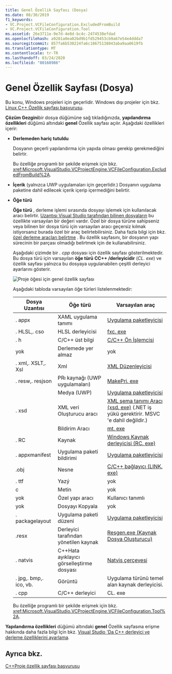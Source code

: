 ```yaml
---
title: Genel Özellik Sayfası (Dosya)
ms.date: 08/30/2019
f1_keywords:
- VC.Project.VCFileConfiguration.ExcludedFromBuild
- VC.Project.VCFileConfiguration.Tool
ms.assetid: 26e3711e-9e7d-4e8d-bc4c-2474538efdad
ms.openlocfilehash: a9281a0ea02bd9b1fd529453cb9a67e54e4ddda7
ms.sourcegitcommit: 857fa6b530224fa6c18675138043aba9aa0619fb
ms.translationtype: MT
ms.contentlocale: tr-TR
ms.lasthandoff: 03/24/2020
ms.locfileid: "80168986"
---
```

# <a name="general-property-page-file"></a>Genel Özellik Sayfası (Dosya)

Bu konu, Windows projeleri için geçerlidir. Windows dışı projeler için bkz. [Linux C++ Özellik sayfası başvurusu](../../linux/prop-pages-linux.md).

**Çözüm Gezgini**bir dosya düğümüne sağ tıkladığınızda, **yapılandırma özellikleri** düğümü altındaki **genel** Özellik sayfası açılır. Aşağıdaki özellikleri içerir:

- **Derlemeden hariç tutuldu**

   Dosyanın geçerli yapılandırma için yapıda olması gerekip gerekmediğini belirtir.

   Bu özelliğe programlı bir şekilde erişmek için bkz. <xref:Microsoft.VisualStudio.VCProjectEngine.VCFileConfiguration.ExcludedFromBuild%2A>.

- **İçerik** (yalnızca UWP uygulamaları için geçerlidir.) Dosyanın uygulama paketine dahil edilecek içerik içerip içermediğini belirtir.

- **Öğe türü**

   **Öğe türü** , derleme işlemi sırasında dosyayı işlemek için kullanılacak aracı belirtir. [Uzantısı Visual Studio tarafından bilinen dosyaların](/visualstudio/extensibility/visual-cpp-project-extensibility?view=vs-2019#project-items) bu özellikte varsayılan bir değeri vardır. Özel bir dosya türüne sahipseniz veya bilinen bir dosya türü için varsayılan aracı geçersiz kılmak istiyorsanız burada özel bir araç belirtebilirsiniz. Daha fazla bilgi için bkz. [özel derleme araçları belirtme](../specifying-custom-build-tools.md) . Bu özellik sayfasını, bir dosyanın yapı sürecinin bir parçası olmadığı belirtmek için de kullanabilirsiniz.

   Aşağıdaki çizimde bir *. cpp* dosyası için özellik sayfası gösterilmektedir. Bu dosya türü için varsayılan **öğe türü** **CC++ /derleyicidir** (*CL. exe*) ve özellik sayfası yalnızca bu dosyaya uygulanabilen çeşitli derleyici ayarlarını gösterir.

   ![Proje öğesi için genel özellik sayfası](media/file-general-item-type.png "Öğe türü seçenekleri")

    Aşağıdaki tabloda varsayılan öğe türleri listelenmektedir:

    |Dosya Uzantısı|Öğe türü|Varsayılan araç|
    |-|-|-|
    |. appx|XAML uygulama tanımı|[Uygulama paketleyicisi](/windows/win32/appxpkg/make-appx-package--makeappx-exe-)|
    |. HLSL,. cso|HLSL derleyicisi|[fxc. exe](/windows/win32/direct3dtools/fxc)|
    |. h|C/C++ üst bilgi|[C/C++ Ön İşlemcisi](../../preprocessor/c-cpp-preprocessor-reference.md)|
    |yok|Derlemede yer almaz|yok|
    |. xml,. XSLT,. Xsl|Xml|[XML Düzenleyicisi](/visualstudio/xml-tools/xml-editor)|
    |. resw,. resjson|PRı kaynağı (UWP uygulamaları)|[MakePri. exe](/windows/uwp/app-resources/compile-resources-manually-with-makepri)|
    ||Medya (UWP)|[Uygulama paketleyicisi](/windows/win32/appxpkg/make-appx-package--makeappx-exe-)|
    |. xsd|XML veri Oluşturucu aracı|[XML şema tanımı Aracı (xsd. exe)](/dotnet/standard/serialization/xml-schema-definition-tool-xsd-exe) (.NET iş yükü gerektirir. MSVC 'e dahil değildir.)|
    ||Bildirim Aracı|[mt. exe](/windows/win32/sbscs/mt-exe)|
    |. RC|Kaynak|[Windows Kaynak derleyicisi (RC. exe)](/windows/win32/menurc/resource-compiler)|
    |. appxmanifest|Uygulama paketi bildirimi|[Uygulama paketleyicisi](/windows/win32/appxpkg/make-appx-package--makeappx-exe-)|
    |.obj|Nesne|[C/C++ bağlayıcı (LINK. exe)](cl-invokes-the-linker.md)|
    |. ttf|Yazý|yok|
    |c|Metin|yok|
    |yok|Özel yapı aracı|Kullanıcı tanımlı|
    |yok|Dosyayı Kopyala|yok|
    |. packagelayout|Uygulama paketi düzeni|[Uygulama paketleyicisi](/windows/win32/appxpkg/make-appx-package--makeappx-exe-)|
    |.resx|Derleyici tarafından yönetilen kaynak|[Resgen.exe (Kaynak Dosya Oluşturucu)](/dotnet/framework/tools/resgen-exe-resource-file-generator)|
    |. natvis|C++Hata ayıklayıcı görselleştirme dosyası|[Natvis çerçevesi](/visualstudio/debugger/create-custom-views-of-native-objects)|
    |. jpg,. bmp,. ico, vb.|Görüntü|Uygulama türünü temel alan kaynak derleyicisi.|
    |. cpp|C/C++ derleyici|CL. exe|

   Bu özelliğe programlı bir şekilde erişmek için bkz. <xref:Microsoft.VisualStudio.VCProjectEngine.VCFileConfiguration.Tool%2A>.

**Yapılandırma özellikleri** düğümü altındaki **genel** Özellik sayfasına erişme hakkında daha fazla bilgi Için bkz. [Visual Studio 'Da C++ derleyici ve derleme özelliklerini ayarlama](../working-with-project-properties.md).

## <a name="see-also"></a>Ayrıca bkz.

[C++Proje özellik sayfası başvurusu](property-pages-visual-cpp.md)
